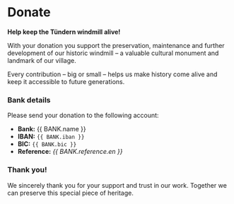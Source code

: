 # Donate

<script setup>
import { BANK } from './.vitepress/variables'
</script>

**Help keep the Tündern windmill alive!**

With your donation you support the preservation, maintenance and further development of our historic windmill – a valuable cultural monument and landmark of our village.

Every contribution – big or small – helps us make history come alive and keep it accessible to future generations.

### Bank details

Please send your donation to the following account:

- **Bank:** {{ BANK.name }}
- **IBAN:** `{{ BANK.iban }}`
- **BIC:** `{{ BANK.bic }}`
- **Reference:** *{{ BANK.reference.en }}*

### Thank you!

We sincerely thank you for your support and trust in our work.
Together we can preserve this special piece of heritage.

